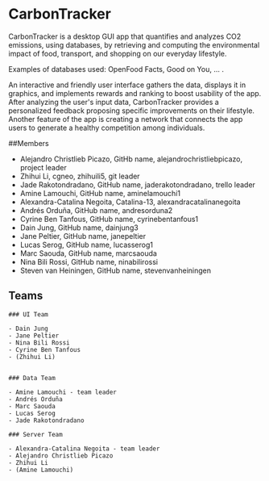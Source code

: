 # CarbonTracker

CarbonTracker is a desktop GUI app that quantifies and analyzes CO2 emissions, using databases, by retrieving and computing the environmental impact
of food, transport, and shopping on our everyday lifestyle.

Examples of databases used: OpenFood Facts, Good on You, ... .

An interactive and friendly user interface gathers the data, displays it in graphics, and implements rewards and ranking to boost usability of the app. 
After analyzing the user's input data, CarbonTracker provides a personalized feedback proposing specific improvements on their lifestyle.
Another feature of the app is creating a network that connects the app users to generate a healthy competition among individuals.

##Members

- Alejandro Christlieb Picazo, GitHb name, alejandrochristliebpicazo, project leader
- Zhihui Li, cgneo, zhihuili5, git leader
- Jade Rakotondradano, GitHub name, jaderakotondradano, trello leader
- Amine Lamouchi, GitHub name, aminelamouchi1
- Alexandra-Catalina Negoita, Catalina-13, alexandracatalinanegoita
- Andrés Orduña, GitHub name, andresorduna2
- Cyrine Ben Tanfous, GitHub name, cyrinebentanfous1
- Dain Jung, GitHub name, dainjung3
- Jane Peltier, GitHub name, janepeltier
- Lucas Serog, GitHub name, lucasserog1
- Marc Saouda, GitHub name, marcsaouda
- Nina Bili Rossi, GitHub name, ninabilirossi
- Steven van Heiningen, GitHub name, stevenvanheiningen

## Teams

    ### UI Team

    - Dain Jung
    - Jane Peltier
    - Nina Bili Rossi
    - Cyrine Ben Tanfous
    - (Zhihui Li)
    

    ### Data Team

    - Amine Lamouchi - team leader
    - Andrés Orduña
    - Marc Saouda
    - Lucas Serog
    - Jade Rakotondradano
    
    ### Server Team
    
    - Alexandra-Catalina Negoita - team leader
    - Alejandro Christlieb Picazo
    - Zhihui Li
    - (Amine Lamouchi)

